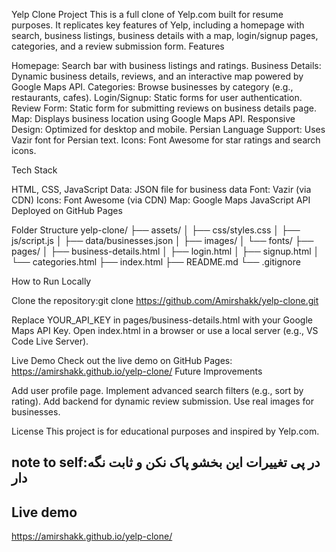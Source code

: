 Yelp Clone Project
This is a full clone of Yelp.com built for resume purposes. It replicates key features of Yelp, including a homepage with search, business listings, business details with a map, login/signup pages, categories, and a review submission form.
Features

Homepage: Search bar with business listings and ratings.
Business Details: Dynamic business details, reviews, and an interactive map powered by Google Maps API.
Categories: Browse businesses by category (e.g., restaurants, cafes).
Login/Signup: Static forms for user authentication.
Review Form: Static form for submitting reviews on business details page.
Map: Displays business location using Google Maps API.
Responsive Design: Optimized for desktop and mobile.
Persian Language Support: Uses Vazir font for Persian text.
Icons: Font Awesome for star ratings and search icons.

Tech Stack

HTML, CSS, JavaScript
Data: JSON file for business data
Font: Vazir (via CDN)
Icons: Font Awesome (via CDN)
Map: Google Maps JavaScript API
Deployed on GitHub Pages

Folder Structure
yelp-clone/
├── assets/
│   ├── css/styles.css
│   ├── js/script.js
│   ├── data/businesses.json
│   ├── images/
│   └── fonts/
├── pages/
│   ├── business-details.html
│   ├── login.html
│   ├── signup.html
│   └── categories.html
├── index.html
├── README.md
└── .gitignore

How to Run Locally

Clone the repository:git clone https://github.com/Amirshakk/yelp-clone.git


Replace YOUR_API_KEY in pages/business-details.html with your Google Maps API Key.
Open index.html in a browser or use a local server (e.g., VS Code Live Server).

Live Demo
Check out the live demo on GitHub Pages: https://amirshakk.github.io/yelp-clone/
Future Improvements

Add user profile page.
Implement advanced search filters (e.g., sort by rating).
Add backend for dynamic review submission.
Use real images for businesses.

License
This project is for educational purposes and inspired by Yelp.com.

## note to self:در پی تغییرات این بخشو پاک نکن و ثابت نگه دار
## Live demo 
https://amirshakk.github.io/yelp-clone/